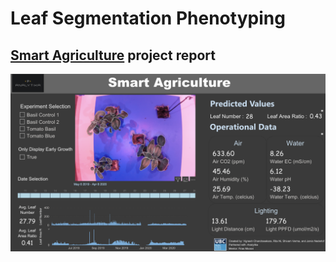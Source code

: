# Leaf Segmentation Phenotyping

## [Smart Agriculture](https://github.com/vigchandra/leaf_segmentation_phenotyping/blob/master/final.pdf) project report

![](https://github.com/vigchandra/leaf_segmentation_phenotyping/blob/master/dash.png)
